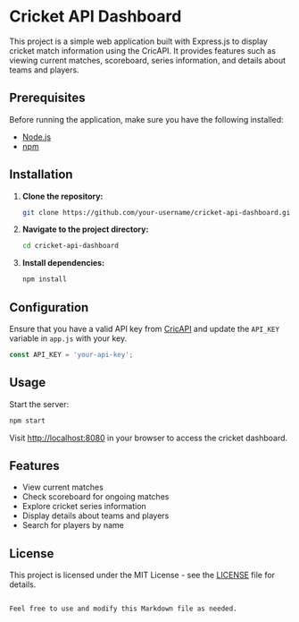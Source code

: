# Cricket API Dashboard

This project is a simple web application built with Express.js to display cricket match information using the CricAPI. It provides features such as viewing current matches, scoreboard, series information, and details about teams and players.

## Prerequisites

Before running the application, make sure you have the following installed:

- [Node.js](https://nodejs.org/)
- [npm](https://www.npmjs.com/)

## Installation

1. **Clone the repository:**

   ```bash
   git clone https://github.com/your-username/cricket-api-dashboard.git


2. **Navigate to the project directory:**

   ```bash
   cd cricket-api-dashboard
   ```

3. **Install dependencies:**

   ```bash
   npm install
   ```

## Configuration

Ensure that you have a valid API key from [CricAPI](https://www.cricapi.com/) and update the `API_KEY` variable in `app.js` with your key.

```javascript
const API_KEY = 'your-api-key';
```

## Usage

Start the server:

```bash
npm start
```

Visit [http://localhost:8080](http://localhost:8080) in your browser to access the cricket dashboard.

## Features

- View current matches
- Check scoreboard for ongoing matches
- Explore cricket series information
- Display details about teams and players
- Search for players by name

## License

This project is licensed under the MIT License - see the [LICENSE](LICENSE) file for details.
```

Feel free to use and modify this Markdown file as needed.
